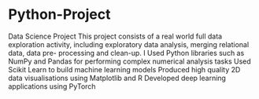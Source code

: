 # Python-Project
Data Science Project
This project consists of a real world full data exploration activity, including exploratory data analysis, merging relational data, data pre- processing and clean-up.
I Used Python libraries such as NumPy and Pandas for performing complex numerical analysis tasks
Used Scikit Learn to build machine learning models
Produced high quality 2D data visualisations using Matplotlib and R
Developed deep learning applications using PyTorch
